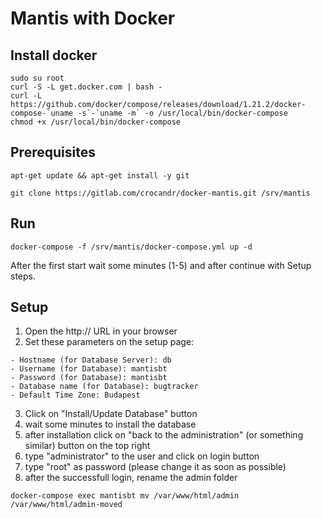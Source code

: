 # Mantis with Docker


## Install docker

```
sudo su root
curl -S -L get.docker.com | bash -
curl -L https://github.com/docker/compose/releases/download/1.21.2/docker-compose-`uname -s`-`uname -m` -o /usr/local/bin/docker-compose
chmod +x /usr/local/bin/docker-compose
```

## Prerequisites

```
apt-get update && apt-get install -y git

git clone https://gitlab.com/crocandr/docker-mantis.git /srv/mantis 
```

## Run

```
docker-compose -f /srv/mantis/docker-compose.yml up -d
```

After the first start wait some minutes (1-5) and after continue with Setup steps.

## Setup 


  1. Open the http://<your server IP> URL in your browser
  2. Set these parameters on the setup page:

    - Hostname (for Database Server): db
    - Username (for Database): mantisbt
    - Password (for Database): mantisbt
    - Database name (for Database): bugtracker
    - Default Time Zone: Budapest

  3. Click on "Install/Update Database" button
  4. wait some minutes to install the database
  5. after installation click on "back to the administration" (or something similar) button on the top right
  6. type "administrator" to the user and click on login button
  7. type "root" as password (please change it as soon as possible)
  8. after the successfull login, rename the admin folder

```
docker-compose exec mantisbt mv /var/www/html/admin /var/www/html/admin-moved
```


